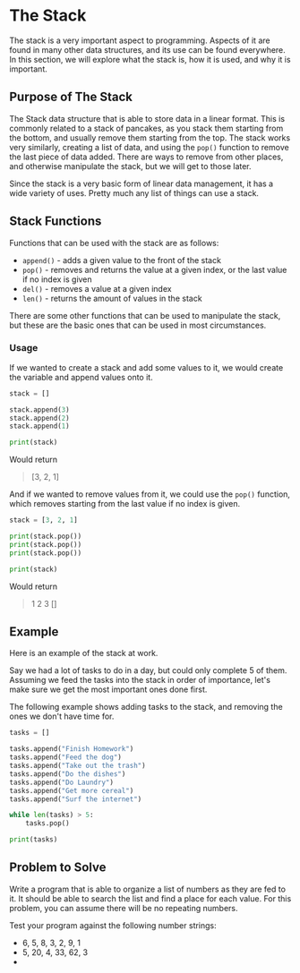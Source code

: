 # The Stack
The stack is a very important aspect to programming. Aspects of it are found in many other data structures, and its use can be found everywhere. In this section, we will explore what the stack is, how it is used, and why it is important.

## Purpose of The Stack
The Stack data structure that is able to store data in a linear format. This is commonly related to a stack of pancakes, as you stack them starting from the bottom, and usually remove them starting from the top. The stack works very similarly, creating a list of data, and using the `pop()` function to remove the last piece of data added. There are ways to remove from other places, and otherwise manipulate the stack, but we will get to those later.

Since the stack is a very basic form of linear data management, it has a wide variety of uses. Pretty much any list of things can use a stack.

## Stack Functions
Functions that can be used with the stack are as follows:
* `append()` - adds a given value to the front of the stack
* `pop()` - removes and returns the value at a given index, or the last value if no index is given
* `del()` - removes a value at a given index
* `len()` - returns the amount of values in the stack

There are some other functions that can be used to manipulate the stack, but these are the basic ones that can be used in most circumstances.

### Usage
If we wanted to create a stack and add some values to it, we would create the variable and append values onto it.
```python
stack = []

stack.append(3)
stack.append(2)
stack.append(1)

print(stack)
```

Would return
> [3, 2, 1]

And if we wanted to remove values from it, we could use the `pop()` function, which removes starting from the last value if no index is given.
```python
stack = [3, 2, 1]

print(stack.pop())
print(stack.pop())
print(stack.pop())

print(stack)
```

Would return
> 1
> 2
> 3
> []

## Example
Here is an example of the stack at work.

Say we had a lot of tasks to do in a day, but could only complete 5 of them. Assuming we feed the tasks into the stack in order of importance, let's make sure we get the most important ones done first.

The following example shows adding tasks to the stack, and removing the ones we don't have time for.
```python
tasks = []

tasks.append("Finish Homework")
tasks.append("Feed the dog")
tasks.append("Take out the trash")
tasks.append("Do the dishes")
tasks.append("Do Laundry")
tasks.append("Get more cereal")
tasks.append("Surf the internet")

while len(tasks) > 5:
    tasks.pop()

print(tasks)
```

## Problem to Solve
Write a program that is able to organize a list of numbers as they are fed to it. It should be able to search the list and find a place for each value. For this problem, you can assume there will be no repeating numbers.

Test your program against the following number strings:
* 6, 5, 8, 3, 2, 9, 1
* 5, 20, 4, 33, 62, 3
* 